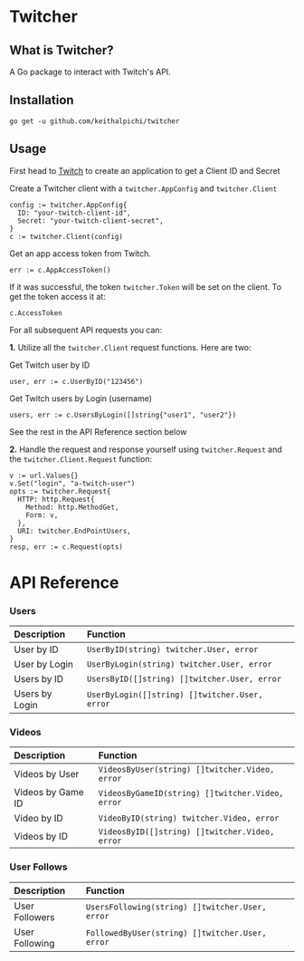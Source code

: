 # Twitcher

## What is Twitcher?
A Go package to interact with Twitch's API.

## Installation
`go get -u github.com/keithalpichi/twitcher`

## Usage
First head to [Twitch](https://dev.twitch.tv/docs/authentication/#registration) to create an application to get a Client ID and Secret

Create a Twitcher client with a `twitcher.AppConfig` and `twitcher.Client`
```
config := twitcher.AppConfig{
  ID: "your-twitch-client-id",
  Secret: "your-twitch-client-secret",
}
c := twitcher.Client(config)
```

Get an app access token from Twitch.
```
err := c.AppAccessToken()
```

If it was successful, the token `twitcher.Token` will be set on the client. To get the token access it at:
```
c.AccessToken
```
For all subsequent API requests you can:

**1.**
Utilize all the `twitcher.Client` request functions. Here are two:

Get Twitch user by ID
```
user, err := c.UserByID("123456")
```
Get Twitch users by Login (username)
```
users, err := c.UsersByLogin([]string{"user1", "user2"})
```
See the rest in the API Reference section below


**2.**
Handle the request and response yourself using `twitcher.Request` and the `twitcher.Client.Request` function:
```
v := url.Values{}
v.Set("login", "a-twitch-user")
opts := twitcher.Request{
  HTTP: http.Request{
    Method: http.MethodGet,
    Form: v,
  },
  URI: twitcher.EndPointUsers,
}
resp, err := c.Request(opts)
```

# API Reference

### Users
|Description|Function|
|:---|:---|
|User by ID|`UserByID(string) twitcher.User, error`|
|User by Login|`UserByLogin(string) twitcher.User, error`|
|Users by ID|`UsersByID([]string) []twitcher.User, error`|
|Users by Login|`UserByLogin([]string) []twitcher.User, error`|

### Videos
|Description|Function|
|:---|:---|
|Videos by User|`VideosByUser(string) []twitcher.Video, error`|
|Videos by Game ID|`VideosByGameID(string) []twitcher.Video, error`|
|Video by ID|`VideoByID(string) twitcher.Video, error`|
|Videos by ID|`VideosByID([]string) []twitcher.Video, error`|

### User Follows
|Description|Function|
|:---|:---|
|User Followers|`UsersFollowing(string) []twitcher.User, error`|
|User Following|`FollowedByUser(string) []twitcher.User, error`|
